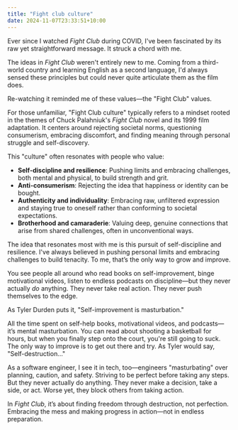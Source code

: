 ```yaml
---
title: "Fight club culture"
date: 2024-11-07T23:33:51+10:00
---
```


Ever since I watched _Fight Club_ during COVID, I've been fascinated by its raw
yet straightforward message. It struck a chord with me.

The ideas in _Fight Club_ weren't entirely new to me. Coming from a third-world
country and learning English as a second language, I'd always sensed these
principles but could never quite articulate them as the film does.

Re-watching it reminded me of these values—the "Fight Club" values.

For those unfamiliar, "Fight Club culture" typically refers to a mindset rooted
in the themes of Chuck Palahniuk's _Fight Club_ novel and its 1999 film
adaptation. It centers around rejecting societal norms, questioning consumerism,
embracing discomfort, and finding meaning through personal struggle and
self-discovery.

This "culture" often resonates with people who value:

- **Self-discipline and resilience**: Pushing limits and embracing challenges,
  both mental and physical, to build strength and grit.
- **Anti-consumerism**: Rejecting the idea that happiness or identity can be
  bought.
- **Authenticity and individuality**: Embracing raw, unfiltered expression and
  staying true to oneself rather than conforming to societal expectations.
- **Brotherhood and camaraderie**: Valuing deep, genuine connections that arise
  from shared challenges, often in unconventional ways.

The idea that resonates most with me is this pursuit of self-discipline and
resilience. I've always believed in pushing personal limits and embracing
challenges to build tenacity. To me, that’s the only way to grow and improve.

You see people all around who read books on self-improvement, binge motivational
videos, listen to endless podcasts on discipline—but they never actually _do_
anything. They never take real action. They never push themselves to the edge.

As Tyler Durden puts it, "Self-improvement is masturbation."

All the time spent on self-help books, motivational videos, and podcasts—it’s
mental masturbation. You can read about shooting a basketball for hours, but
when you finally step onto the court, you're still going to suck. The only way
to improve is to get out there and try. As Tyler would say,
"Self-destruction..."

As a software engineer, I see it in tech, too—engineers "masturbating" over
planning, caution, and safety. Striving to be perfect before taking any steps.
But they never actually do anything. They never make a decision, take a side, or
act. Worse yet, they block others from taking action.

In _Fight Club_, it’s about finding freedom through destruction, not perfection.
Embracing the mess and making progress in action—not in endless preparation.
